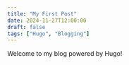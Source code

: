 ```yaml
---
title: "My First Post"
date: 2024-11-27T12:00:00
draft: false
tags: ["Hugo", "Blogging"]
---
```


Welcome to my blog powered by Hugo!
